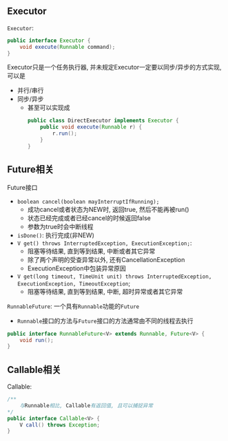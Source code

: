 
## Executor

`Executor`: 
``` java
public interface Executor {
    void execute(Runnable command);
}
```

Executor只是一个任务执行器, 并未规定Executor一定要以同步/异步的方式实现, 可以是
- 并行/串行
- 同步/异步
    - 甚至可以实现成
        ```java
        public class DirectExecutor implements Executor {
            public void execute(Runnable r) {
                r.run();
            }
        }
        ```


## Future相关

Future接口
- `boolean cancel(boolean mayInterruptIfRunning);`
    - 成功cancel或者状态为NEW时, 返回true, 然后不能再被run()
    - 状态已经完成或者已经cancel的时候返回false
    - 参数为true时会中断线程
- `isDone()`: 执行完成(非NEW)
- `V get() throws InterruptedException, ExecutionException;`: 
    - 阻塞等待结果, 直到等到结果, 中断或者其它异常
    - 除了两个声明的受查异常以外, 还有CancellationException
    - ExecutionException中包装异常原因
- `V get(long timeout, TimeUnit unit) throws InterruptedException, ExecutionException, TimeoutException`;
    - 阻塞等待结果, 直到等到结果, 中断, 超时异常或者其它异常

`RunnableFuture`: 一个具有`Runnable`功能的`Future`
- `Runnable`接口的方法与`Future`接口的方法通常由不同的线程去执行
```java
public interface RunnableFuture<V> extends Runnable, Future<V> {
    void run();
}
```

## Callable相关

Callable:
```java
/**
    与Runnable相比, Callable有返回值, 且可以捕捉异常
*/
public interface Callable<V> {
    V call() throws Exception;
}
```

